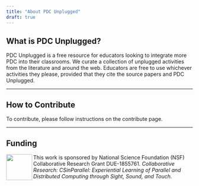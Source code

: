 ```yaml
---
title: "About PDC Unplugged"
draft: true
---
```


## What is PDC Unplugged?

PDC Unplugged is a free resource for educators looking to integrate more PDC 
into their classrooms. We curate a collection of unplugged activities from the 
literature and around the web. Educators are free to use whichever activities 
they please, provided that they cite the source papers and PDC Unplugged.



---

## How to Contribute

To contribute, please follow instructions on the contribute page.

---

## Funding

<img src="../images/nsf.png" width="70" height="70" align="left"> This work is sponsored by National Science Foundation (NSF) Collaborative Research Grant DUE-1855761. _Collaborative Research: CSinParallel: Experiential Learning of Parallel and Distributed Computing through Sight, Sound, and Touch_. 

[logo]: ../images/nsf.png

